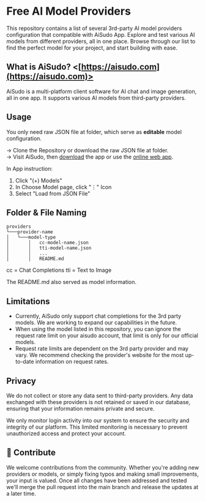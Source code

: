 
# Free AI Model Providers

This repository contains a list of several 3rd-party AI model providers configuration that compatible with AiSudo App.
Explore and test various AI models from different providers, all in one place. Browse through our list to find the perfect model for your project, and start building with ease.

## What is AiSudo? <[https://aisudo.com](https://aisudo.com)>
AiSudo is a multi-platform client software for AI chat and image generation, all in one app. It supports various AI models from third-party providers.

## Usage
You only need raw JSON file at <providers> folder, which serve as **editable** model configuration.

-> Clone the Repository or download the raw JSON file at <providers> folder.  
-> Visit AiSudo, then [download](https://aisudo.com/) the app or use the [online web app](https://app.aisudo.com).


In App instruction:
1. Click "(+) Models"
2. In Choose Model page, click "⋮" Icon
3. Select "Load from JSON File"


## Folder & File Naming
```
providers
└───provider-name
│   └───model-type
│       │   cc-model-name.json
│       │   tti-model-name.json
│       │   ...
│       │   README.md
```

cc = Chat Completions
tti = Text to Image

The README.md also served as model information.

## Limitations
- Currently, AiSudo only support chat completions for the 3rd party models. We are working to expand our capabilities in the future.
- When using the model listed in this repository, you can ignore the request rate limit on your aisudo account, that limit is only for our official models.
- Request rate limits are dependent on the 3rd party provider and may vary. We recommend checking the provider's website for the most up-to-date information on request rates.


## Privacy

We do not collect or store any data sent to third-party providers. Any data exchanged with these providers is not retained or saved in our database, ensuring that your information remains private and secure.

We only monitor login activity into our system to ensure the security and integrity of our platform. This limited monitoring is necessary to prevent unauthorized access and protect your account.


## 🤝 Contribute

We welcome contributions from the community. Whether you're adding new providers or models, or simply fixing typos and making small improvements, your input is valued. Once all changes have been addressed and tested we'll merge the pull request into the main branch and release the updates at a later time.


